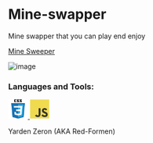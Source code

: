 # Mine-swapper
Mine swapper that you can play end enjoy

<a href="https://red-foramn.github.io/Mine-swapper/">Mine Sweeper</a>

<img width="758" alt="image" src="https://user-images.githubusercontent.com/95693400/222192077-b8a8cf61-2500-4764-ae6a-9d78ff75047a.png">

<h3 align="left">Languages and Tools:</h3>

<p align="left"> <a href="https://www.w3schools.com/css/" target="_blank" rel="noreferrer"> <img src="https://raw.githubusercontent.com/devicons/devicon/master/icons/css3/css3-original-wordmark.svg" alt="css3" width="40" height="40"/> </a> <a href="https://developer.mozilla.org/en-US/docs/Web/JavaScript" target="_blank" rel="noreferrer"> <img src="https://raw.githubusercontent.com/devicons/devicon/master/icons/javascript/javascript-original.svg" alt="javascript" width="40" height="40"/> </a> </p>



Yarden Zeron (AKA Red-Formen)
